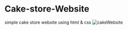 # Cake-store-Website

simple cake store website using html & css
![cakeWebsite](C:\Users\رؤوم\OneDrive\الصور.PNG)

